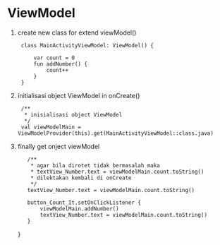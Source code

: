 # ViewModel

1. create new class for extend viewModel()

        class MainActivityViewModel: ViewModel() {

            var count = 0
            fun addNumber() {
                count++
            }
        }
        
2. initialisasi object ViewModel in onCreate()

        /**
         * inisialisasi object ViewModel
         */
        val viewModelMain = ViewModelProvider(this).get(MainActivityViewModel::class.java)
        
        
3. finally get onject viewModel

          /**
           * agar bila dirotet tidak bermasalah maka
           * textView_Number.text = viewModelMain.count.toString()
           * dilektakan kembali di onCreate
           */
          textView_Number.text = viewModelMain.count.toString()

          button_Count_It.setOnClickListener {
              viewModelMain.addNumber()
              textView_Number.text = viewModelMain.count.toString()
          }
      }
